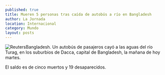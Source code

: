 ```yaml
---
published: true
title: Mueren 5 personas tras caída de autobús a río en Bangladesh
author: La Jornada
location: Internacional
category: Mundo
layout: posts
---
```


![Reuters](http://i.imgur.com/iCg8XJ1m.jpg)Bangladesh. Un autobús de pasajeros cayó a las aguas del río Turag, en los suburbios de Dacca, capital de Bangladesh, la mañana de hoy martes. 

El saldo es de cinco muertos y 19 desaparecidos. 
